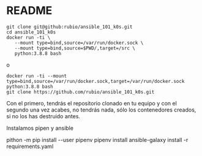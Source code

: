 # README

```
git clone git@github:rubio/ansible_101_k0s.git
cd ansible_101_k0s
docker run -ti \
   --mount type=bind,source=/var/run/docker.sock \
   --mount type=bind,source=$PWD/,target=/src \
   python:3.8.8 bash
```
o 
```
docker run -ti --mount type=bind,source=/var/run/docker.sock,target=/var/run/docker.sock python:3.8.8 bash
git clone https://github.com/rubio/ansible_101_k0s.git
```


Con el primero, tendrás el repositorio clonado en tu equipo y con el segundo una vez acabes, no tendrás nada, sólo los contenedores creados, si no los has destruido antes.


Instalamos pipen y ansible

pithon -m pip install --user pipenv
pipenv install
ansible-galaxy install -r requirements.yaml

